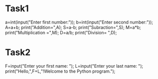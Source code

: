 # Task1
a=int(input("Enter first number:"));
b=int(input("Enter second number:"));
A=a+b;
print("Addition=",A);
S=a-b;
print("Subraction=",S);
M=a*b;
print("Multiplication =",M);
D=a/b;
print("Division= ",D);

# Task2
F=input("Enter your first name: ");
L=input("Enter your last name: ");
print("Hello,",F+L,"!Welcome to the Python program.");
